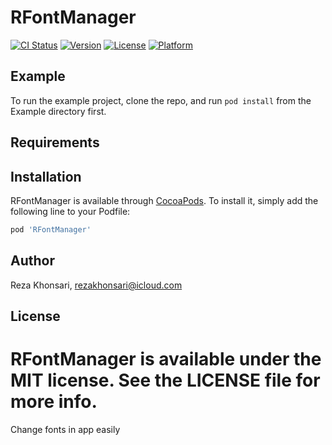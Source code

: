 # RFontManager

[![CI Status](https://img.shields.io/travis/rezamagnet/RFontManager.svg?style=flat)](https://travis-ci.org/rezamagnet/RFontManager)
[![Version](https://img.shields.io/cocoapods/v/RFontManager.svg?style=flat)](https://cocoapods.org/pods/RFontManager)
[![License](https://img.shields.io/cocoapods/l/RFontManager.svg?style=flat)](https://cocoapods.org/pods/RFontManager)
[![Platform](https://img.shields.io/cocoapods/p/RFontManager.svg?style=flat)](https://cocoapods.org/pods/RFontManager)

## Example

To run the example project, clone the repo, and run `pod install` from the Example directory first.

## Requirements

## Installation

RFontManager is available through [CocoaPods](https://cocoapods.org). To install
it, simply add the following line to your Podfile:

```ruby
pod 'RFontManager'
```

## Author

Reza Khonsari, rezakhonsari@icloud.com

## License

RFontManager is available under the MIT license. See the LICENSE file for more info.
=======
Change fonts in app easily
